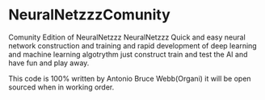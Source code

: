 # NeuralNetzzzComunity
Comunity Edition of NeuralNetzzz
NeuralNetzzz Quick and easy neural network construction and training and rapid development of deep learning and machine learning algotrythm just construct train and test the AI and have fun and play away.

This code is 100% written by Antonio Bruce Webb(Organi) it will be open sourced when in working order.
